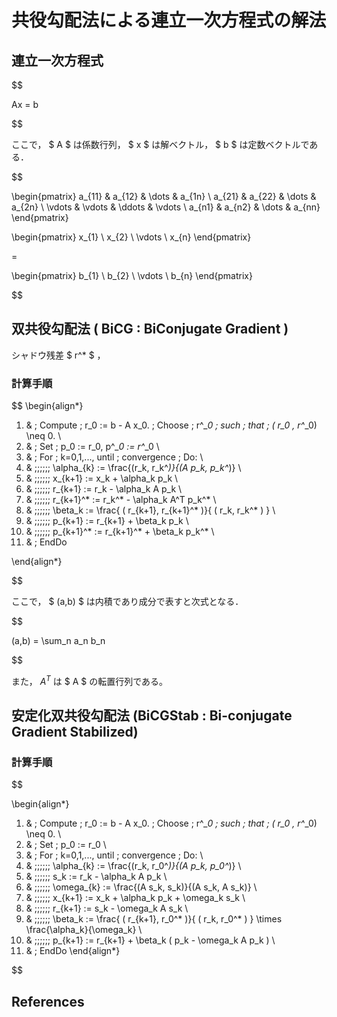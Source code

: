 # 共役勾配法による連立一次方程式の解法


## 連立一次方程式

$$

Ax = b

$$

ここで， $ A $ は係数行列， $ x $ は解ベクトル， $ b $ は定数ベクトルである．

$$

\begin{pmatrix} 
    a_{11} & a_{12} & \dots  & a_{1n} \\
    a_{21} & a_{22} & \dots  & a_{2n} \\
    \vdots & \vdots & \ddots & \vdots \\
    a_{n1} & a_{n2} & \dots  & a_{nn}
\end{pmatrix}

\begin{pmatrix} 
    x_{1} \\
    x_{2} \\
    \vdots \\
    x_{n}
\end{pmatrix}

=

\begin{pmatrix} 
    b_{1} \\
    b_{2} \\
    \vdots \\
    b_{n}
\end{pmatrix}

$$


## 双共役勾配法 ( BiCG : BiConjugate Gradient )


シャドウ残差 $ r^* $ ，


### 計算手順


$$
\begin{align*}
1. & \; Compute \; r_0 := b - A x_0. \; Choose \; r^*_0 \; such \; that \; ( r_0 , r^*_0) \neq 0.
\\
2. & \; Set \; p_0 := r_0, p^*_0 := r^*_0
\\
3. & \; For \; k=0,1,..., until \; convergence \; Do:
\\
4. & \;\;\;\;\;\; \alpha_{k} := \frac{(r_k, r_k^*)}{(A p_k, p_k^*)}
\\
5. & \;\;\;\;\;\; x_{k+1} := x_k + \alpha_k p_k
\\
6. & \;\;\;\;\;\; r_{k+1} := r_k - \alpha_k A p_k
\\
7. & \;\;\;\;\;\; r_{k+1}^* := r_k^* - \alpha_k A^T p_k^*
\\
8. & \;\;\;\;\;\; \beta_k := \frac{ ( r_{k+1}, r_{k+1}^* )}{ ( r_k, r_k^* ) }
\\
9. & \;\;\;\;\;\; p_{k+1} := r_{k+1} + \beta_k p_k
\\
10. & \;\;\;\;\;\; p_{k+1}^* := r_{k+1}^* + \beta_k p_k^*
\\
11. & \; EndDo

\end{align*}

$$

ここで， $ (a,b) $ は内積であり成分で表すと次式となる．

$$

(a,b) = \sum_n a_n b_n

$$

また， $A^T$ は $ A $ の転置行列である。



## 安定化双共役勾配法 (BiCGStab : Bi-conjugate Gradient Stabilized)

### 計算手順

$$

\begin{align*}
1. & \; Compute \; r_0 := b - A x_0. \; Choose \; r^*_0 \; such \; that \; ( r_0 , r^*_0) \neq 0.
\\
2. & \; Set \; p_0 := r_0
\\
3. & \; For \; k=0,1,..., until \; convergence \; Do:
\\
4. & \;\;\;\;\;\; \alpha_{k} := \frac{(r_k, r_0^*)}{(A p_k, p_0^*)}
\\
5. & \;\;\;\;\;\; s_k := r_k - \alpha_k A p_k
\\
6. & \;\;\;\;\;\; \omega_{k} := \frac{(A s_k, s_k)}{(A s_k, A s_k)}
\\
7. & \;\;\;\;\;\; x_{k+1} := x_k + \alpha_k p_k + \omega_k s_k
\\
8. & \;\;\;\;\;\; r_{k+1} := s_k - \omega_k A s_k
\\
9. & \;\;\;\;\;\; \beta_k := \frac{ ( r_{k+1}, r_0^* )}{ ( r_k, r_0^* ) } \times \frac{\alpha_k}{\omega_k}
\\
10. & \;\;\;\;\;\; p_{k+1} := r_{k+1} + \beta_k ( p_k - \omega_k A p_k )
\\
11. & \; EndDo
\end{align*}

$$



## References

